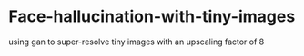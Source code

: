 # Face-hallucination-with-tiny-images
using gan to super-resolve tiny images with an upscaling factor of 8
